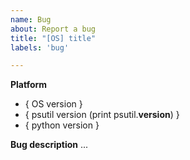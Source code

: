 ```yaml
---
name: Bug
about: Report a bug
title: "[OS] title"
labels: 'bug'

---
```

**Platform**
* { OS version }
* { psutil version (print psutil.__version__) }
* { python version }


**Bug description**
...

